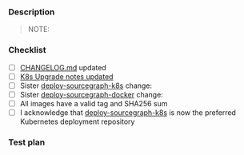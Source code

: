 ### Description

<!-- description here -->

> NOTE:

### Checklist

<!--
  Kubernetes and Docker Compose MUST be kept in sync. You should not merge a change here
  without a corresponding change in the other repository, unless it truly is specific to
  this repository. If uneeded, add link or explanation of why it is not needed here.
-->

- [ ] [CHANGELOG.md](https://github.com/sourcegraph/sourcegraph/blob/main/CHANGELOG.md) updated
- [ ] [K8s Upgrade notes updated](https://github.com/sourcegraph/sourcegraph/blob/main/doc/admin/updates/kubernetes.md)
- [ ] Sister [deploy-sourcegraph-k8s](https://github.com/sourcegraph/deploy-sourcegraph-docker) change:
- [ ] Sister [deploy-sourcegraph-docker](https://github.com/sourcegraph/deploy-sourcegraph-docker) change:
- [ ] All images have a valid tag and SHA256 sum
- [ ] I acknowledge that [deploy-sourcegraph-k8s](https://github.com/sourcegraph/deploy-sourcegraph-k8s) is now the preferred Kubernetes deployment repository

### Test plan

<!--
  As part of SOC2/GN-104 and SOC2/GN-105 requirements, all pull requests are REQUIRED to
  provide a "test plan". A test plan is a loose explanation of what you have done or
  implemented to test this, as outlined in our Testing principles and guidelines:
  https://docs.sourcegraph.com/dev/background-information/testing_principles
  Write your test plan here after the "Test plan" header.
-->
